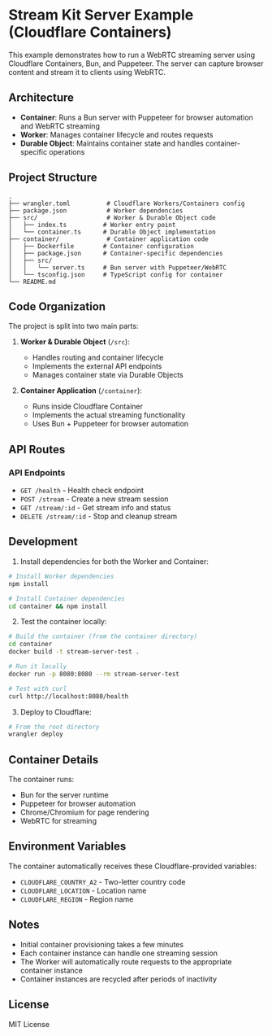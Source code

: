 # Stream Kit Server Example (Cloudflare Containers)

This example demonstrates how to run a WebRTC streaming server using Cloudflare Containers, Bun, and Puppeteer. The server can capture browser content and stream it to clients using WebRTC.

## Architecture

- **Container**: Runs a Bun server with Puppeteer for browser automation and WebRTC streaming
- **Worker**: Manages container lifecycle and routes requests
- **Durable Object**: Maintains container state and handles container-specific operations

## Project Structure

```
.
├── wrangler.toml          # Cloudflare Workers/Containers config
├── package.json           # Worker dependencies
├── src/                   # Worker & Durable Object code
│   ├── index.ts          # Worker entry point
│   └── container.ts      # Durable Object implementation
├── container/             # Container application code
│   ├── Dockerfile        # Container configuration
│   ├── package.json      # Container-specific dependencies
│   ├── src/
│   │   └── server.ts     # Bun server with Puppeteer/WebRTC
│   └── tsconfig.json     # TypeScript config for container
└── README.md

```

## Code Organization

The project is split into two main parts:

1. **Worker & Durable Object** (`/src`):
   - Handles routing and container lifecycle
   - Implements the external API endpoints
   - Manages container state via Durable Objects

2. **Container Application** (`/container`):
   - Runs inside Cloudflare Container
   - Implements the actual streaming functionality
   - Uses Bun + Puppeteer for browser automation

## API Routes

### API Endpoints

- `GET /health` - Health check endpoint
- `POST /stream` - Create a new stream session
- `GET /stream/:id` - Get stream info and status
- `DELETE /stream/:id` - Stop and cleanup stream

## Development

1. Install dependencies for both the Worker and Container:
```bash
# Install Worker dependencies
npm install

# Install Container dependencies
cd container && npm install
```

2. Test the container locally:
```bash
# Build the container (from the container directory)
cd container
docker build -t stream-server-test .

# Run it locally
docker run -p 8080:8080 --rm stream-server-test

# Test with curl
curl http://localhost:8080/health
```

3. Deploy to Cloudflare:
```bash
# From the root directory
wrangler deploy
```

## Container Details

The container runs:
- Bun for the server runtime
- Puppeteer for browser automation
- Chrome/Chromium for page rendering
- WebRTC for streaming

## Environment Variables

The container automatically receives these Cloudflare-provided variables:
- `CLOUDFLARE_COUNTRY_A2` - Two-letter country code
- `CLOUDFLARE_LOCATION` - Location name
- `CLOUDFLARE_REGION` - Region name

## Notes

- Initial container provisioning takes a few minutes
- Each container instance can handle one streaming session
- The Worker will automatically route requests to the appropriate container instance
- Container instances are recycled after periods of inactivity

## License

MIT License
